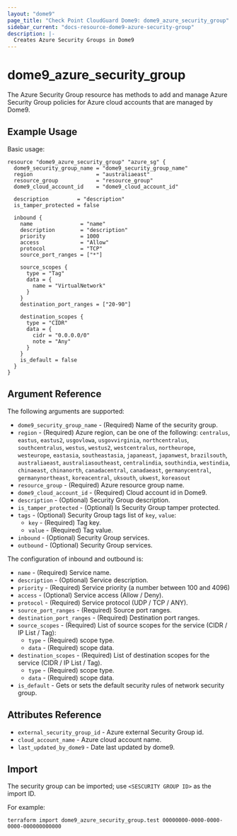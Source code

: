 ```yaml
---
layout: "dome9"
page_title: "Check Point CloudGuard Dome9: dome9_azure_security_group"
sidebar_current: "docs-resource-dome9-azure-security-group"
description: |-
  Creates Azure Security Groups in Dome9
---
```


# dome9_azure_security_group

The Azure Security Group resource has methods to add and manage Azure Security Group policies for Azure cloud accounts that are managed by Dome9.

## Example Usage

Basic usage:

```hcl
resource "dome9_azure_security_group" "azure_sg" {
  dome9_security_group_name = "dome9_security_group_name"
  region                    = "australiaeast"
  resource_group            = "resource_group"
  dome9_cloud_account_id    = "dome9_cloud_account_id"

  description         = "description"
  is_tamper_protected = false

  inbound {
    name               = "name"
    description        = "description"
    priority           = 1000
    access             = "Allow"
    protocol           = "TCP"
    source_port_ranges = ["*"]

    source_scopes {
      type = "Tag"
      data = {
        name = "VirtualNetwork"
      }
    }
    destination_port_ranges = ["20-90"]

    destination_scopes {
      type = "CIDR"
      data = {
        cidr = "0.0.0.0/0"
        note = "Any"
      }
    }
    is_default = false
  }
}

```

## Argument Reference

The following arguments are supported:

* `dome9_security_group_name` - (Required) Name of the security group.
* `region` - (Required) Azure region, can be one of the following: `centralus`, `eastus`, `eastus2`, `usgovlowa`, `usgovvirginia`, `northcentralus`, `southcentralus`, `westus`, `westus2`, `westcentralus`, `northeurope`, `westeurope`, `eastasia`, `southeastasia`, `japaneast`, `japanwest`, `brazilsouth`, `australiaeast`, `australiasoutheast`, `centralindia`, `southindia`, `westindia`, `chinaeast`, `chinanorth`, `canadacentral`, `canadaeast`, `germanycentral`, `germanynortheast`, `koreacentral`, `uksouth`, `ukwest`, `koreasout`
* `resource_group` - (Required) Azure resource group name.
* `dome9_cloud_account_id` - (Required) Cloud account id in Dome9.
* `description` - (Optional) Security Group description.
* `is_tamper_protected` - (Optional) Is Security Group tamper protected.
* `tags` - (Optional) Security Group tags list of `key`, `value`:
    * `key` - (Required) Tag key. 
    * `value` - (Required) Tag value.
* `inbound` - (Optional) Security Group services.
* `outbound` - (Optional) Security Group services.

The configuration of inbound and outbound is:
   * `name` - (Required) Service name.
   * `description` - (Optional) Service description.
   * `priority` - (Required) Service priority (a number between 100 and 4096)
   * `access` - (Optional) 	Service access (Allow / Deny).
   * `protocol` - (Required) Service protocol (UDP / TCP / ANY).
   * `source_port_ranges` - (Required) Source port ranges.
   * `destination_port_ranges` - (Required) Destination port ranges.
   * `source_scopes` - (Required) List of source scopes for the service (CIDR / IP List / Tag):
      * `type` - (Required) scope type.
      * `data` - (Required) scope data.
   * `destination_scopes` - (Required) List of destination scopes for the service (CIDR / IP List / Tag).
      * `type` - (Required) scope type.
      * `data` - (Required) scope data.
   * `is_default` - Gets or sets the default security rules of network security group.
        
## Attributes Reference

* `external_security_group_id` - Azure external Security Group id.
* `cloud_account_name` - Azure cloud account name.
* `last_updated_by_dome9` - Date last updated by dome9.
 
## Import

The security group can be imported; use `<SESCURITY GROUP ID>` as the import ID. 

For example:

```shell
terraform import dome9_azure_security_group.test 00000000-0000-0000-0000-000000000000
```
